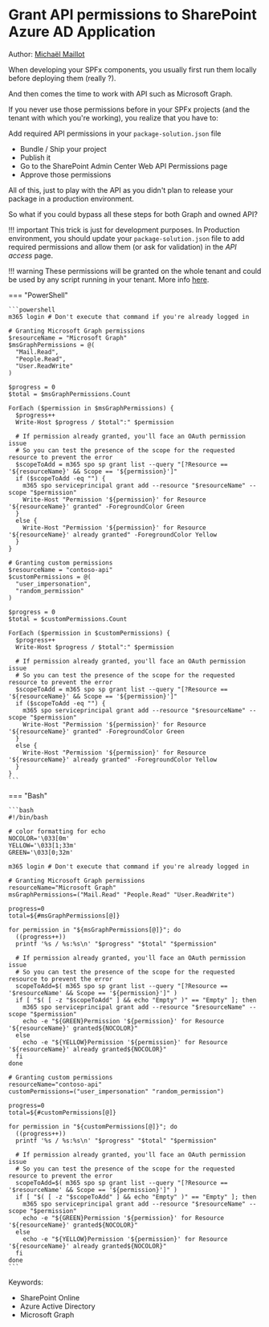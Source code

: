 # Grant API permissions to SharePoint Azure AD Application

Author: [Michaël Maillot](https://michaelmaillot.github.io)

When developing your SPFx components, you usually first run them locally before deploying them (really ?).

And then comes the time to work with API such as Microsoft Graph.

If you never use those permissions before in your SPFx projects (and the tenant with which you're working), you realize that you have to:

Add required API permissions in your `package-solution.json` file

* Bundle / Ship your project
* Publish it
* Go to the SharePoint Admin Center Web API Permissions page
* Approve those permissions

All of this, just to play with the API as you didn't plan to release your package in a production environment.

So what if you could bypass all these steps for both Graph and owned API?

!!! important
    This trick is just for development purposes. In Production environment, you should update your `package-solution.json` file to add required permissions and allow them (or ask for validation) in the _API access_ page.

!!! warning
    These permissions will be granted on the whole tenant and could be used by any script running in your tenant. More info [here](https://docs.microsoft.com/en-us/sharepoint/dev/spfx/use-aadhttpclient#considerations).

=== "PowerShell"

    ```powershell
    m365 login # Don't execute that command if you're already logged in

    # Granting Microsoft Graph permissions
    $resourceName = "Microsoft Graph"
    $msGraphPermissions = @(
      "Mail.Read",
      "People.Read",
      "User.ReadWrite"
    )

    $progress = 0
    $total = $msGraphPermissions.Count

    ForEach ($permission in $msGraphPermissions) {
      $progress++
      Write-Host $progress / $total":" $permission
        
      # If permission already granted, you'll face an OAuth permission issue
      # So you can test the presence of the scope for the requested resource to prevent the error
      $scopeToAdd = m365 spo sp grant list --query "[?Resource == '${resourceName}' && Scope == '${permission}']"
      if ($scopeToAdd -eq "") {
        m365 spo serviceprincipal grant add --resource "$resourceName" --scope "$permission"
        Write-Host "Permission '${permission}' for Resource '${resourceName}' granted" -ForegroundColor Green
      }
      else {
        Write-Host "Permission '${permission}' for Resource '${resourceName}' already granted" -ForegroundColor Yellow 
      }
    }

    # Granting custom permissions
    $resourceName = "contoso-api"
    $customPermissions = @(
      "user_impersonation",
      "random_permission"
    )

    $progress = 0
    $total = $customPermissions.Count

    ForEach ($permission in $customPermissions) {
      $progress++
      Write-Host $progress / $total":" $permission

      # If permission already granted, you'll face an OAuth permission issue
      # So you can test the presence of the scope for the requested resource to prevent the error
      $scopeToAdd = m365 spo sp grant list --query "[?Resource == '${resourceName}' && Scope == '${permission}']"
      if ($scopeToAdd -eq "") {
        m365 spo serviceprincipal grant add --resource "$resourceName" --scope "$permission"
        Write-Host "Permission '${permission}' for Resource '${resourceName}' granted" -ForegroundColor Green
      }
      else {
        Write-Host "Permission '${permission}' for Resource '${resourceName}' already granted" -ForegroundColor Yellow 
      }
    }
    ```

=== "Bash"

    ```bash
    #!/bin/bash

    # color formatting for echo
    NOCOLOR='\033[0m'
    YELLOW='\033[1;33m'
    GREEN='\033[0;32m'

    m365 login # Don't execute that command if you're already logged in

    # Granting Microsoft Graph permissions
    resourceName="Microsoft Graph"
    msGraphPermissions=("Mail.Read" "People.Read" "User.ReadWrite")

    progress=0
    total=${#msGraphPermissions[@]}

    for permission in "${msGraphPermissions[@]}"; do
      ((progress++))
      printf '%s / %s:%s\n' "$progress" "$total" "$permission"

      # If permission already granted, you'll face an OAuth permission issue
      # So you can test the presence of the scope for the requested resource to prevent the error
      scopeToAdd=$( m365 spo sp grant list --query "[?Resource == '$resourceName' && Scope == '${permission}']" )
      if [ "$( [ -z "$scopeToAdd" ] && echo "Empty" )" == "Empty" ]; then
        m365 spo serviceprincipal grant add --resource "$resourceName" --scope "$permission"
        echo -e "${GREEN}Permission '${permission}' for Resource '${resourceName}' granted${NOCOLOR}"
      else
        echo -e "${YELLOW}Permission '${permission}' for Resource '${resourceName}' already granted${NOCOLOR}"
      fi
    done

    # Granting custom permissions
    resourceName="contoso-api"
    customPermissions=("user_impersonation" "random_permission")

    progress=0
    total=${#customPermissions[@]}

    for permission in "${customPermissions[@]}"; do
      ((progress++))
      printf '%s / %s:%s\n' "$progress" "$total" "$permission"
      
      # If permission already granted, you'll face an OAuth permission issue
      # So you can test the presence of the scope for the requested resource to prevent the error
      scopeToAdd=$( m365 spo sp grant list --query "[?Resource == '$resourceName' && Scope == '${permission}']" )
      if [ "$( [ -z "$scopeToAdd" ] && echo "Empty" )" == "Empty" ]; then
        m365 spo serviceprincipal grant add --resource "$resourceName" --scope "$permission"
        echo -e "${GREEN}Permission '${permission}' for Resource '${resourceName}' granted${NOCOLOR}"
      else
        echo -e "${YELLOW}Permission '${permission}' for Resource '${resourceName}' already granted${NOCOLOR}"
      fi
    done
    ```

Keywords:

* SharePoint Online
* Azure Active Directory
* Microsoft Graph
